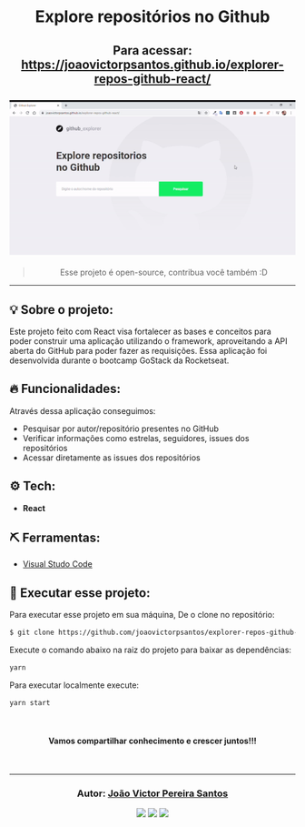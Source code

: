 <h1 align="center">
  Explore repositórios no Github
</h1>
<h2 align="center">
Para acessar:
<a href="https://joaovictorpsantos.github.io/explorer-repos-github-react/">https://joaovictorpsantos.github.io/explorer-repos-github-react/</a><br/><br/>


<img src="assets_readme/exemplo_uso.gif" >


</h2>

<blockquote align="center">
  Esse projeto é open-source, contribua você também :D
</blockquote>

<hr/>

## 💡 Sobre o projeto:

Este projeto feito com React visa fortalecer as bases e conceitos para poder construir uma aplicação utilizando o framework, aproveitando a API aberta do GitHub para poder fazer as requisições. Essa aplicação foi desenvolvida durante o bootcamp GoStack da Rocketseat.

## 🔥 Funcionalidades:

Através dessa aplicação conseguimos:

- Pesquisar por autor/repositório presentes no GitHub
- Verificar informações como estrelas, seguidores, issues dos repositórios
- Acessar diretamente as issues dos repositórios

## ⚙️ Tech:

- **React**

## ⛏ Ferramentas:

- [Visual Studo Code](https://code.visualstudio.com/download)

## 🏁 Executar esse projeto:

Para executar esse projeto em sua máquina,
De o clone no repositório:

```bash
$ git clone https://github.com/joaovictorpsantos/explorer-repos-github-react.git
```

Execute o comando abaixo na raiz do projeto para baixar as dependências:

```bash
yarn
```
Para executar localmente execute:

```bash
yarn start
```



<br/>

<h4 align="center">
  Vamos compartilhar conhecimento e crescer juntos!!!
</h4>

<br/>

---

<h3 align="center">
Autor: <a alt="João Victor Pereira Santos" href="https://github.com/joaovictorpsantos">João Victor Pereira Santos</a>
</h3>

<p align="center">

  <a alt="João Victor Pereira Santos Linkedin" href="https://www.linkedin.com/in/joao-victor-pereira-santos//">
    <img src="https://img.shields.io/badge/LinkedIn-Jo%C3%A3o%20Victor%20Pereira%20Santos-blue?logo=linkedin"/></a>
  <a alt="João Victor Pereira Santos GitHub" href="https://github.com/joaovictorpsantos">
  <img src="https://img.shields.io/badge/GitHub-joaovictorpsantos-lightgrey?logo=github"/></a>
 <a alt="João Victor Pereira Santos Twitter" href="https://twitter.com/_joaovictorps">
  <img src="https://img.shields.io/badge/Twitter-__joaovictorps-blue?logo=twitter"/></a>

</p>
